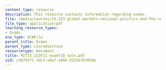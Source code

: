 ```yaml
---
content_type: resource
description: This resource contains information regarding exams.
file: /media/courses/15-223-global-markets-national-politics-and-the-competitive-advantage-of-firms-fall-2011/c58765f13dc3a9afa90ed225e7b303de_MIT15_223F11_examf10_soln.pdf
file_type: application/pdf
learning_resource_types:
- Exams
ocw_type: OCWFile
parent_title: Exams
parent_type: CourseSection
resourcetype: Document
title: MIT15_223F11_examf10_soln.pdf
uid: c58765f1-3dc3-a9af-a90e-d225e7b303de
---
```

